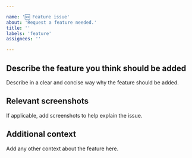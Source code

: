 ```yaml
---

name: '🆕 Feature issue'
about: 'Request a feature needed.'
title: ''
labels: 'feature'
assignees: ''

---
```


## Describe the feature you think should be added
Describe in a clear and concise way why the feature should be added.

## Relevant screenshots
If applicable, add screenshots to help explain the issue.

## Additional context
Add any other context about the feature here.

#
